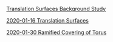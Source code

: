 [Translation Surfaces Background Study](zettelkasten/Projects/Tilings/Translation%20Surfaces%20Background%20Study.md)

[2020-01-16 Translation Surfaces](zettelkasten/Projects/Tilings/sections/2020-01-16%20Translation%20Surfaces.md)

[2020-01-30 Ramified Covering of Torus](zettelkasten/Projects/Tilings/sections/2020-01-30%20Ramified%20Covering%20of%20Torus.md)